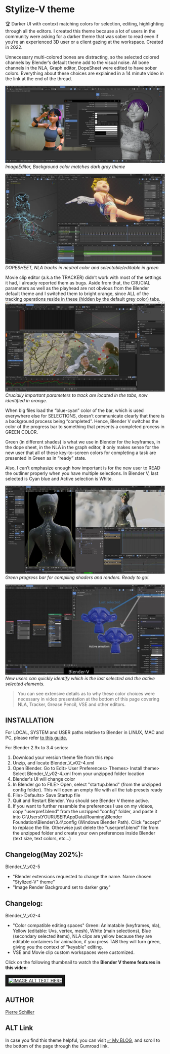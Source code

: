 # Stylize-V theme
🏆 Darker UI with context matching colors for selection, editing, highlighting through all the editors.
I created this theme because a lot of users in the community were asking for a darker theme that was sober to read even if you’re an experienced 3D user or a client gazing at the workspace. Created in 2022.

Unnecessary multi-colored bones are distracting, so the selected colored channels by Blender’s default theme add to the visual noise. All bone channels in the NLA, Graph editor, DopeSheet were edited to have sober colors. Everything about these choices are explained in a 14 minute video in the link at the end of the thread.

![Highlight pressed menu button](/img/Theme_win_bg.webp)
*ImageEditor, Background color matches dark gray theme*

![Highlight pressed menu button](/img/Blender-Neutral-bone-colors02.webp)
*DOPESHEET, NLA tracks in neutral color and selectable/editable in green*

Movie clip editor (a.k.a the TRACKER) didn’t work with most of the settings it had, I already reported them as bugs. Aside from that, the CRUCIAL parameters as well as the playhead are not obvious from the Blender default theme and I switched them to bright orange, since ALL of the tracking operations reside in these (hidden by the default grey color) tabs.
![Highlight pressed menu button](/img/Blender-Tracking03.webp)
*Crucially important parameters to track are located in the tabs, now identified in orange.*

When big files load the “blue-cyan” color of the bar, which is used everywhere else for SELECTIONS, doesn’t communicate clearly that there is a background process being “completed”.
Hence, Blender V switches the color of the progress bar to something that presents a completed process in GREEN COLOR.

Green (in different shades) is what we use in Blender for the keyframes, in the dope sheet, in the NLA in the graph editor, it only makes sense for the new user that all of these key-to-screen colors for completing a task are presented in Green as in “ready” state.

Also, I can’t emphasize enough how important is for the new user to READ the outliner properly when you have multiple selections. In Blender V, last selected is Cyan blue and Active selection is White.

![Highlight pressed menu button](/img/Loading04.webp)
*Green progress bar for compiling shaders and renders. Ready to go!.*

![Highlight pressed menu button](/img/Selections05.webp)
*New users can quickly identify which is the last selected and the active selected elements.*

> You can see extensive details as to why these color choices were necessary in video presentation at the bottom of this page covering NLA, Tracker, Grease Pencil, VSE and other editors.



## INSTALLATION
For LOCAL, SYSTEM and USER paths relative to Blender in LINUX, MAC and PC, please refer <a href="https://docs.blender.org/manual/en/latest/advanced/blender_directory_layout.html" target="_blank">to this guide.</a><br>

For Blender 2.9x to 3.4 series:
1. Download your version theme file from this repo
2. Unzip, and locate Blender_V_v02-4.xml
3. Open Blender. Go to Edit> User Preferences> Themes> Install theme> Select Blender_V_v02-4.xml from your unzipped folder location
4. Blender's UI will change color
5. In Blender go to FILE> Open, select "startup.blend" (from the unzipped config folder). This will open an empty file with all the tab presets ready
6. File> Defaults> Save Startup file
7. Quit and Restart Blender. You should see Blender V theme active.
8. If you want to further resemble the preferences I use on my videos, copy "userpref.blend" from the unzipped "config" folder, and paste it
into C:\Users\YOURUSER\AppData\Roaming\Blender Foundation\Blender\3.4\config (Windows Blender Path). Click "accept" to replace the file. Otherwise just delete the "userpref.blend" file from the unzipped folder and create your own preferences inside Blender (text size, text colors, etc...)


## Changelog(May 202%):
Blender_V_v02-5
  - "Blender extensions requested to change the name. Name chosen "Stylized-V" theme" 
  - "Image Render Background set to darker gray" 

## Changelog:
Blender_V_v02-4
  - "Color compatible editing spaces" Green: Animatable (keyframes, nla), Yellow (editable: Uvs, vertex, mesh), White (main selections), Blue (secondary selected items), NLA clips are yellow because they are editable containers for animation, if you press TAB they will turn green, giving you the context of "keyable" editing.
  - VSE and Movie clip custom workspaces were customized.
  

Click on the following thumbnail to watch the **Blender V theme features in this video**:

<a href="http://www.youtube.com/watch?feature=player_embedded&v=IbuVWQhV_uk
" target="_blank"><img src="http://img.youtube.com/vi/IbuVWQhV_uk/0.jpg" 
alt="IMAGE ALT TEXT HERE" width="640" height="480" border="10" /></a>

## AUTHOR
<a href="https://github.com/3dcinetv" target="_blank">Pierre Schiller</a><br>

## ALT Link
In case you find this theme helpful, you can visit [:white_check_mark: My BLOG](https://3dcinetv.com/blender-v-darker-ui-for-blender-to-showcase-your-work), and scroll to the bottom of the page through the Gumroad link.
